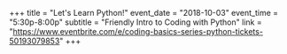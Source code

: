 +++
title = "Let's Learn Python!"
event_date = "2018-10-03"
event_time = "5:30p-8:00p"
subtitle = "Friendly Intro to Coding with Python"
link = "https://www.eventbrite.com/e/coding-basics-series-python-tickets-50193079853"
+++